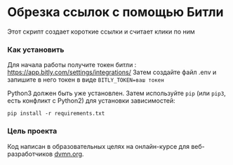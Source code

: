 # Обрезка ссылок с помощью Битли

Этот скрипт создает короткие ссылки и считает клики по ним

### Как установить

Для начала работы получите токен битли : https://app.bitly.com/settings/integrations/
Затем создайте файл .env и запишите в него токен в виде `BITLY_TOKEN=ваш токен`

Python3 должен быть уже установлен. 
Затем используйте `pip` (или `pip3`, есть конфликт с Python2) для установки зависимостей:
```
pip install -r requirements.txt
```

### Цель проекта

Код написан в образовательных целях на онлайн-курсе для веб-разработчиков [dvmn.org](https://dvmn.org/).